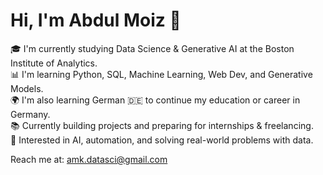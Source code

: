 # Hi, I'm Abdul Moiz 👋

🎓 I'm currently studying Data Science & Generative AI at the Boston Institute of Analytics.  
📊 I'm learning Python, SQL, Machine Learning, Web Dev, and Generative Models.  
🌍 I'm also learning German 🇩🇪 to continue my education or career in Germany.  
📚 Currently building projects and preparing for internships & freelancing.  
🧠 Interested in AI, automation, and solving real-world problems with data.

Reach me at: amk.datasci@gmail.com
